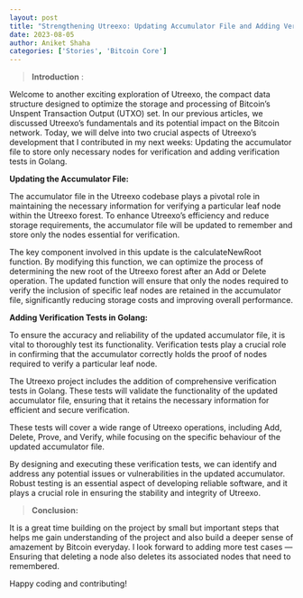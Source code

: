 ```yaml
---
layout: post
title: "Strengthening Utreexo: Updating Accumulator File and Adding Verification Tests"
date: 2023-08-05
author: Aniket Shaha
categories: ['Stories', 'Bitcoin Core']
---
```


> **Introduction** :

Welcome to another exciting exploration of Utreexo, the compact data structure
designed to optimize the storage and processing of Bitcoin’s Unspent
Transaction Output (UTXO) set. In our previous articles, we discussed
Utreexo’s fundamentals and its potential impact on the Bitcoin network. Today,
we will delve into two crucial aspects of Utreexo’s development that I
contributed in my next weeks: Updating the accumulator file to store only
necessary nodes for verification and adding verification tests in Golang.

**Updating the Accumulator File:**

The accumulator file in the Utreexo codebase plays a pivotal role in
maintaining the necessary information for verifying a particular leaf node
within the Utreexo forest. To enhance Utreexo’s efficiency and reduce storage
requirements, the accumulator file will be updated to remember and store only
the nodes essential for verification.

The key component involved in this update is the calculateNewRoot function. By
modifying this function, we can optimize the process of determining the new
root of the Utreexo forest after an Add or Delete operation. The updated
function will ensure that only the nodes required to verify the inclusion of
specific leaf nodes are retained in the accumulator file, significantly
reducing storage costs and improving overall performance.

**Adding Verification Tests in Golang:**

To ensure the accuracy and reliability of the updated accumulator file, it is
vital to thoroughly test its functionality. Verification tests play a crucial
role in confirming that the accumulator correctly holds the proof of nodes
required to verify a particular leaf node.

The Utreexo project includes the addition of comprehensive verification tests
in Golang. These tests will validate the functionality of the updated
accumulator file, ensuring that it retains the necessary information for
efficient and secure verification.

These tests will cover a wide range of Utreexo operations, including Add,
Delete, Prove, and Verify, while focusing on the specific behaviour of the
updated accumulator file.

By designing and executing these verification tests, we can identify and
address any potential issues or vulnerabilities in the updated accumulator.
Robust testing is an essential aspect of developing reliable software, and it
plays a crucial role in ensuring the stability and integrity of Utreexo.

> **Conclusion:**

It is a great time building on the project by small but important steps that
helps me gain understanding of the project and also build a deeper sense of
amazement by Bitcoin everyday. I look forward to adding more test cases —
Ensuring that deleting a node also deletes its associated nodes that need to
remembered.

Happy coding and contributing!
